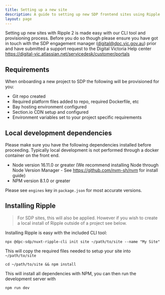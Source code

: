 ```yaml
---
title: Setting up a new site
description: A guide to setting up new SDP frontend sites using Ripple framework.
layout: page
---
```



Setting up new sites with Ripple 2 is made easy with our CLI tool and provisioning process. Before you do so though please ensure you have got in touch with the SDP engagement manager (digital@dpc.vic.gov.au) prior and have submitted a support request to the Digital Victoria Help center https://digital-vic.atlassian.net/servicedesk/customer/portals


## Requirements

When onboarding a new project to SDP the following will be provisioned for you:

- Git repo created
- Required platform files added to repo, required Dockerfile, etc
- Bay hosting environment configured
- Section.io CDN setup and configured
- Environment variables set to your project specific requirements


## Local development dependencies

Please make sure you have the following dependencies installed before proceeding. Typically local development is not performed through a docker container on the front end.

- Node version 16.11.0 or greater (We recommend installing Node through Node Version Manager - See https://github.com/nvm-sh/nvm for install guide)
- NPM version 8.1.0 or greater

Please see `engines` key in `package.json` for most accurate versions.

## Installing Ripple

> For SDP sites, this will also be applied. However if you wish to create a local install of Ripple outside of a project see below.

Installing Ripple is easy with the included CLI tool:

```
npx @dpc-sdp/nuxt-ripple-cli init site ~/path/to/site --name "My Site"
```

This will copy the required files needed to setup your site into `~/path/to/site` 

```
cd ~/path/to/site && npm install
```

This will install all dependencies with NPM, you can then run the development server with

```
npm run dev
```

